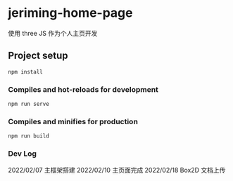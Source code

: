 # jeriming-home-page

使用 three JS 作为个人主页开发

## Project setup

```
npm install
```

### Compiles and hot-reloads for development

```
npm run serve
```

### Compiles and minifies for production

```
npm run build
```

### Dev Log

2022/02/07 主框架搭建
2022/02/10 主页面完成
2022/02/18 Box2D 文档上传

